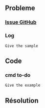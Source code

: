 ## Probleme
### [Issue GitHub](https://github.com/pierre56/Datagences/issues/)

### Log
```
Give the sample
```

## Code

### cmd to-do

```
Give the example
```

## Résolution
